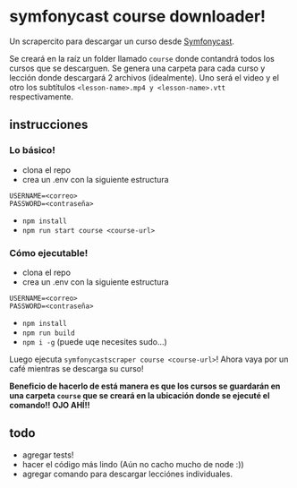 # symfonycast course downloader!

Un scrapercito para descargar un curso desde [Symfonycast](https://symfonycasts.com).

Se creará en la raíz un folder llamado `course` donde contandrá todos los cursos que se descarguen. Se genera una carpeta para cada curso y lección donde descargará 2 archivos (idealmente). Uno será el video y el otro los subtítulos `<lesson-name>.mp4 y <lesson-name>.vtt` respectivamente.

## instrucciones

### Lo básico!

* clona el repo
* crea un .env con la siguiente estructura
```env
USERNAME=<correo>
PASSWORD=<contraseña>
```
* `npm install`
* `npm run start course <course-url>`


### Cómo ejecutable!

* clona el repo
* crea un .env con la siguiente estructura
```env
USERNAME=<correo>
PASSWORD=<contraseña>
```
* `npm install`
* `npm run build`
* `npm i -g` (puede uqe necesites sudo...)

Luego ejecuta `symfonycastscraper course <course-url>`! Ahora vaya por un café mientras se descarga su curso!

**Beneficio de hacerlo de está manera es que los cursos se guardarán en una carpeta `course` que se creará en la ubicación donde se ejecuté el comando!! OJO AHÍ!!**

## todo
* agregar tests!
* hacer el código más lindo (Aún no cacho mucho de node :))
* agregar comando para descargar lecciónes individuales.

